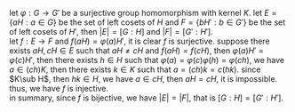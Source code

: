 let $\varphi:G\to G'$ be a surjective group homomorphism with kernel $K$. let $E=\{aH:a\in G\}$ be the set of left cosets of $H$ and $F=\{bH':b\in G'\}$ be the set of left cosets of $H'$, then $|E|=[G:H]$ and $|F|=[G':H']$.  
let $f:E\to F$ and $f(aH)=\varphi(a)H'$, it is clear $f$ is surjective. suppose there exists $aH,cH\in E$ such that $aH\not =cH$ and $f(aH)=f(cH)$, then $\varphi(a)H'=\varphi(c)H'$, then there exists $h\in H$ such that $\varphi(a)=\varphi(c)\varphi(h)=\varphi(ch)$, we have $a\in (ch)K$, then there exists $k\in K$ such that $a=(ch)k=c(hk)$. since $K\sub H$, then $hk\in H$, we have $a\in cH$, then $aH=cH$, it is impossible. thus, we have $f$ is injective.  
in summary, since $f$ is bijective, we have $|E|=|F|$, that is $[G:H] = [G':H']$.